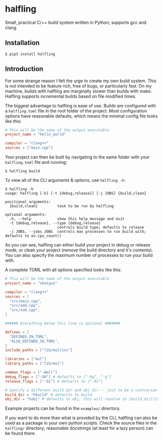 # halfling
Small, practical C/++ build system written in Python; supports gcc and clang.

## Installation
```shell
$ pip3 install halfling
```

## Introduction
For some strange reason I felt the urge to create my own build system. This is not intended to be feature rich, free of bugs, or particularly fast. On my machine, builds with halfling are marginally slower than builds with make. Halfling supports incremental builds based on file modified times.

The biggest advantage to halfling is ease of use. Builds are configured with a `halfling.toml` file in the root folder of the project. Most configuration options have reasonable defaults, which means the minimal config file looks like this:

```toml
# This will be the name of the output executable
project_name = "hello_world"

compiler = "clang++"
sources = ["main.cpp"]
```

Your project can then be built by navigating to the same folder with your `halfling.toml` file and running:
```console
$ halfling build
```

To view all of the CLI arguments & options, use `halfling -h`:
```console
$ halfling -h
usage: halfling [-h] [-t {debug,release}] [-j JOBS] {build,clean}

positional arguments:
  {build,clean}         task to be run by halfling

optional arguments:
  -h, --help            show this help message and exit
  -t {debug,release}, --type {debug,release}
                        controls build type; defaults to release
  -j JOBS, --jobs JOBS  controls max processes to run build with; defaults to os.cpu_count()
```

As you can see, halfling can either build your project in debug or release mode, or clean your project (remove the build directory and it's contents). You can also specify the maximum number of processes to run your build with.

A complete TOML with all options specified looks like this:

```toml
# This will be the name of the output executable
project_name = "shotgun"

compiler = "clang++"
sources = [
  "src/main.cpp",
  "src/add.cpp",
  "src/sub.cpp",
]

###### Everything below this line is optional #######

defines = [
  "DEFINED_IN_TOML",
  "ALSO_DEFINED_IN_TOML",
]
include_paths = ["lib/mul/inc"]

libraries = ["mul"]
library_paths = ["lib/mul"]

common_flags = ["-Wall"]
debug_flags = ["-O0"] # defaults to ["-0g", "-g"]
release_flags = ["-O1"] # defualts to ["-02"]

# Specify a different build dir and obj dir -- just to be a contrarian
build_dir = "hbuild" # defaults to build
obj_dir = "hobj" # defaults to obj; this will resolve to {build_dir}/{obj_dir}
```

Example projects can be found in the `examples/` directory.

If you want to do more than what is provided by the CLI, halfling can also be used as a package in your own python scripts. Check the source files in the `halfling/` directory; reasonable docstrings (at least for a lazy person) can be found there.
